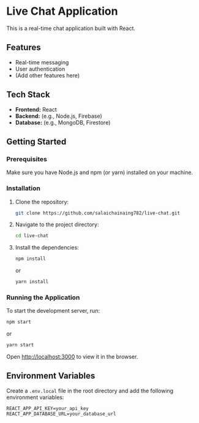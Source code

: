  # Live Chat Application
 
 This is a real-time chat application built with React.
 
 ## Features
 
 - Real-time messaging
 - User authentication
 - (Add other features here)
 
 ## Tech Stack
 
 - **Frontend:** React
 - **Backend:** (e.g., Node.js, Firebase)
 - **Database:** (e.g., MongoDB, Firestore)
 
 ## Getting Started
 
 ### Prerequisites
 
 Make sure you have Node.js and npm (or yarn) installed on your machine.
 
 ### Installation
 
 1. Clone the repository:
    ```sh
    git clone https://github.com/salaichainaing782/live-chat.git
    ```
 2. Navigate to the project directory:
    ```sh
    cd live-chat
    ```
 3. Install the dependencies:
    ```sh
    npm install
    ```
    or
    ```sh
    yarn install
    ```
 
 ### Running the Application
 
 To start the development server, run:
 ```sh
 npm start
 ```
 or
 ```sh
 yarn start
 ```
 
 Open [http://localhost:3000](http://localhost:3000) to view it in the browser.
 
 ## Environment Variables
 
 Create a `.env.local` file in the root directory and add the following environment variables:
 
 ```
 REACT_APP_API_KEY=your_api_key
 REACT_APP_DATABASE_URL=your_database_url
 ```
